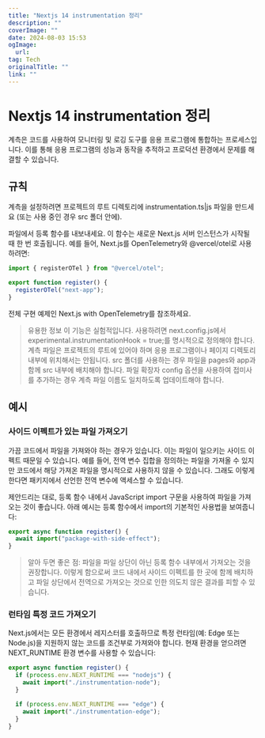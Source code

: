 ```yaml
---
title: "Nextjs 14 instrumentation 정리"
description: ""
coverImage: ""
date: 2024-08-03 15:53
ogImage: 
  url: 
tag: Tech
originalTitle: ""
link: ""
---
```




# Nextjs 14 instrumentation 정리

계측은 코드를 사용하여 모니터링 및 로깅 도구를 응용 프로그램에 통합하는 프로세스입니다. 이를 통해 응용 프로그램의 성능과 동작을 추적하고 프로덕션 환경에서 문제를 해결할 수 있습니다.

## 규칙

계측을 설정하려면 프로젝트의 루트 디렉토리에 instrumentation.ts|js 파일을 만드세요 (또는 사용 중인 경우 src 폴더 안에).

<div class="content-ad"></div>

파일에서 등록 함수를 내보내세요. 이 함수는 새로운 Next.js 서버 인스턴스가 시작될 때 한 번 호출됩니다.
예를 들어, Next.js를 OpenTelemetry와 @vercel/otel로 사용하려면:

```typescript
import { registerOTel } from "@vercel/otel";

export function register() {
  registerOTel("next-app");
}
```

전체 구현 예제인 Next.js with OpenTelemetry를 참조하세요.

<div class="content-ad"></div>

> 유용한 정보
> 이 기능은 실험적입니다. 사용하려면 next.config.js에서 experimental.instrumentationHook = true;를 명시적으로 정의해야 합니다.
> 계측 파일은 프로젝트의 루트에 있어야 하며 응용 프로그램이나 페이지 디렉토리 내부에 위치해서는 안됩니다. src 폴더를 사용하는 경우 파일을 pages와 app과 함께 src 내부에 배치해야 합니다.
> 파일 확장자 config 옵션을 사용하여 접미사를 추가하는 경우 계측 파일 이름도 일치하도록 업데이트해야 합니다.

## 예시

### 사이드 이펙트가 있는 파일 가져오기

가끔 코드에서 파일을 가져와야 하는 경우가 있습니다. 이는 파일이 일으키는 사이드 이펙트 때문일 수 있습니다. 예를 들어, 전역 변수 집합을 정의하는 파일을 가져올 수 있지만 코드에서 해당 가져온 파일을 명시적으로 사용하지 않을 수 있습니다. 그래도 이렇게 한다면 패키지에서 선언한 전역 변수에 액세스할 수 있습니다.

<div class="content-ad"></div>

제안드리는 대로, 등록 함수 내에서 JavaScript import 구문을 사용하여 파일을 가져오는 것이 좋습니다. 아래 예시는 등록 함수에서 import의 기본적인 사용법을 보여줍니다:

```typescript
export async function register() {
  await import("package-with-side-effect");
}
```

> 알아 두면 좋은 점:
> 파일을 파일 상단이 아닌 등록 함수 내부에서 가져오는 것을 권장합니다. 이렇게 함으로써 코드 내에서 사이드 이펙트를 한 곳에 함께 배치하고 파일 상단에서 전역으로 가져오는 것으로 인한 의도치 않은 결과를 피할 수 있습니다.

### 런타임 특정 코드 가져오기

<div class="content-ad"></div>

Next.js에서는 모든 환경에서 레지스터를 호출하므로 특정 런타임(예: Edge 또는 Node.js)을 지원하지 않는 코드를 조건부로 가져와야 합니다. 현재 환경을 얻으려면 NEXT_RUNTIME 환경 변수를 사용할 수 있습니다:

```typescript
export async function register() {
  if (process.env.NEXT_RUNTIME === "nodejs") {
    await import("./instrumentation-node");
  }

  if (process.env.NEXT_RUNTIME === "edge") {
    await import("./instrumentation-edge");
  }
}
```

<div class="content-ad"></div>
